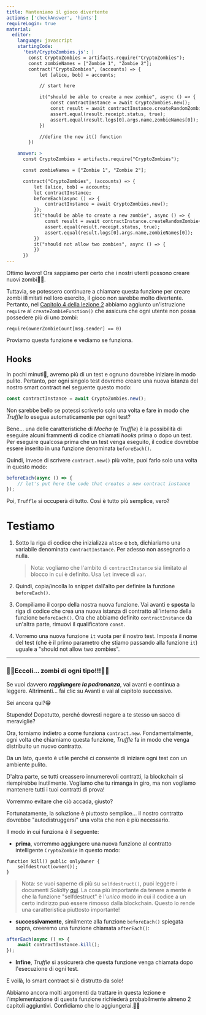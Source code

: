 ```yaml
---
title: Manteniamo il gioco divertente
actions: ['checkAnswer', 'hints']
requireLogin: true
material:
  editor:
    language: javascript
    startingCode:
      'test/CryptoZombies.js': |
        const CryptoZombies = artifacts.require("CryptoZombies");
        const zombieNames = ["Zombie 1", "Zombie 2"];
        contract("CryptoZombies", (accounts) => {
            let [alice, bob] = accounts;

            // start here

            it("should be able to create a new zombie", async () => {
                const contractInstance = await CryptoZombies.new();
                const result = await contractInstance.createRandomZombie(zombieNames[0], {from: alice});
                assert.equal(result.receipt.status, true);
                assert.equal(result.logs[0].args.name,zombieNames[0]);
            })

            //define the new it() function
        })

    answer: >
      const CryptoZombies = artifacts.require("CryptoZombies");

      const zombieNames = ["Zombie 1", "Zombie 2"];

      contract("CryptoZombies", (accounts) => {
          let [alice, bob] = accounts;
          let contractInstance;
          beforeEach(async () => {
              contractInstance = await CryptoZombies.new();
          });
          it("should be able to create a new zombie", async () => {
              const result = await contractInstance.createRandomZombie(zombieNames[0], {from: alice});
              assert.equal(result.receipt.status, true);
              assert.equal(result.logs[0].args.name,zombieNames[0]);
          })
          it("should not allow two zombies", async () => {
          })
      })
---
```


Ottimo lavoro! Ora sappiamo per certo che i nostri utenti possono creare nuovi zombi👌🏻.

Tuttavia, se potessero continuare a chiamare questa funzione per creare zombi illimitati nel loro esercito, il gioco non sarebbe molto divertente. Pertanto, nel <a href="https://cryptozombies.io/en/lesson/2/chapter/4" target=_blank>Capitolo 4 della lezione 2</a> abbiamo aggiunto un'istruzione `require` al `createZombieFunction()` che assicura che ogni utente non possa possedere più di uno zombi:

```sol
require(ownerZombieCount[msg.sender] == 0)
```

Proviamo questa funzione e vediamo se funziona.

## Hooks

In pochi minuti🤞, avremo più di un test e ognuno dovrebbe iniziare in modo pulito. Pertanto, per ogni singolo test dovremo creare una nuova istanza del nostro smart contract nel seguente questo modo:

```javascript
const contractInstance = await CryptoZombies.new();
```

Non sarebbe bello se potessi scriverlo solo una volta e fare in modo che _Truffle_ lo esegua automaticamente per ogni test?

Bene... una delle caratteristiche di _Mocha_ (e _Truffle_) è la possibilità di eseguire alcuni frammenti di codice chiamati _hooks_ prima o dopo un test. Per eseguire qualcosa prima che un test venga eseguito, il codice dovrebbe essere inserito in una funzione denominata `beforeEach()`.

Quindi, invece di scrivere `contract.new()` più volte, puoi farlo solo una volta in questo modo:

```javascript
beforeEach(async () => {
	// let's put here the code that creates a new contract instance
});
```

Poi, `Truffle` si occuperà di tutto. Così è tutto più semplice, vero?

# Testiamo

1. Sotto la riga di codice che inizializza `alice` e `bob`, dichiariamo una variabile denominata `contractInstance`. Per adesso non assegnarlo a nulla.

   > Nota: vogliamo che l'ambito di `contractInstance` sia limitato al blocco in cui è definito. Usa `let` invece di `var`.

2. Quindi, copia/incolla lo snippet dall'alto per definire la funzione `beforeEach()`.

3. Compiliamo il corpo della nostra nuova funzione. Vai avanti e **sposta** la riga di codice che crea una nuova istanza di contratto all'interno della funzione `beforeEach()`. Ora che abbiamo definito `contractInstance` da un'altra parte, rimuovi il qualificatore `const`.

4. Vorremo una nuova funzione `it` vuota per il nostro test. Imposta il nome del test (che è il primo parametro che stiamo passando alla funzione `it`) uguale a "should not allow two zombies".

---

### 🧟‍♂️Eccoli... zombi di ogni tipo!!!🧟‍♂️

Se vuoi davvero **_raggiungere la padronanza_**, vai avanti e continua a leggere. Altrimenti... fai clic su Avanti e vai al capitolo successivo.

Sei ancora qui?😁

Stupendo! Dopotutto, perché dovresti negare a te stesso un sacco di meraviglie?

Ora, torniamo indietro a come funziona `contract.new`. Fondamentalmente, ogni volta che chiamiamo questa funzione, _Truffle_ fa in modo che venga distribuito un nuovo contratto.

Da un lato, questo è utile perché ci consente di iniziare ogni test con un ambiente pulito.

D'altra parte, se tutti creassero innumerevoli contratti, la blockchain si riempirebbe inutilmente. Vogliamo che tu rimanga in giro, ma non vogliamo mantenere tutti i tuoi contratti di prova!

Vorremmo evitare che ciò accada, giusto?

Fortunatamente, la soluzione è piuttosto semplice... il nostro contratto dovrebbe "autodistruggersi" una volta che non è più necessario.

Il modo in cui funziona è il seguente:

- **prima**, vorremmo aggiungere una nuova funzione al contratto intelligente `CryptoZombie` in questo modo:

```sol
function kill() public onlyOwner {
    selfdestruct(owner());
}
```

> Nota: se vuoi saperne di più su `selfdestruct()`, puoi leggere i documenti _Solidity_ <a href="https://solidity.readthedocs.io/en/v0.4.21/introduction-to-smart-contracts. html#self-destruct" target=_blank>qui</a>. La cosa più importante da tenere a mente è che la funzione "selfdestruct" è l'_unico_ modo in cui il codice a un certo indirizzo può essere rimosso dalla blockchain. Questo lo rende una caratteristica piuttosto importante!

- **successivamente**, similmente alla funzione `beforeEach()` spiegata sopra, creeremo una funzione chiamata `afterEach()`:

```javascript
afterEach(async () => {
	await contractInstance.kill();
});
```

- **Infine**, _Truffle_ si assicurerà che questa funzione venga chiamata dopo l'esecuzione di ogni test.

E voilà, lo smart contract si è distrutto da solo!

Abbiamo ancora molti argomenti da trattare in questa lezione e l'implementazione di questa funzione richiederà probabilmente almeno 2 capitoli aggiuntivi. Confidiamo che lo aggiungerai.💪🏻
